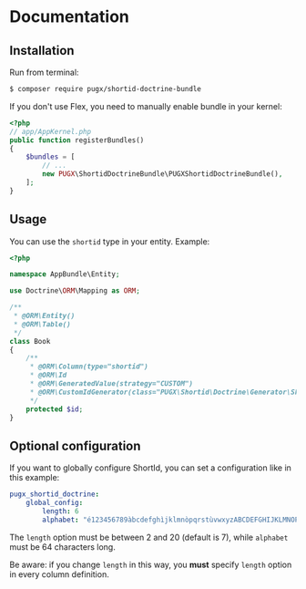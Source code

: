 Documentation
=============

## Installation

Run from terminal:

```bash
$ composer require pugx/shortid-doctrine-bundle
```

If you don't use Flex, you need to manually enable bundle in your kernel:

```php
<?php
// app/AppKernel.php
public function registerBundles()
{
    $bundles = [
        // ...
        new PUGX\ShortidDoctrineBundle\PUGXShortidDoctrineBundle(),
    ];
}
```

## Usage

You can use the `shortid` type in your entity.
Example:

```php
<?php

namespace AppBundle\Entity;

use Doctrine\ORM\Mapping as ORM;

/**
 * @ORM\Entity()
 * @ORM\Table()
 */
class Book
{
    /**
     * @ORM\Column(type="shortid")
     * @ORM\Id
     * @ORM\GeneratedValue(strategy="CUSTOM")
     * @ORM\CustomIdGenerator(class="PUGX\Shortid\Doctrine\Generator\ShortidGenerator")
     */
    protected $id;
}
```

## Optional configuration

If you want to globally configure ShortId, you can set a configuration like in this example:

```yaml
pugx_shortid_doctrine:
    global_config:
        length: 6
        alphabet: "é123456789àbcdefghìjklmnòpqrstùvwxyzABCDEFGHIJKLMNOPQRSTUVWX.!@|"
```

The `length` option must be between 2 and 20 (default is 7), while `alphabet` must be 64 characters long.

Be aware: if you change `length` in this way, you **must** specify `length` option in every column definition.
